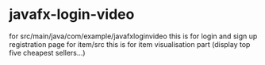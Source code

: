 # javafx-login-video
for src/main/java/com/example/javafxloginvideo  this is for login and sign up registration page
for item/src                                    this is for item visualisation part (display top five cheapest sellers...)

